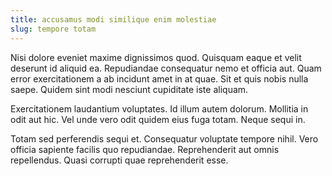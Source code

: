 ```yaml
---
title: accusamus modi similique enim molestiae
slug: tempore totam
---
```


Nisi dolore eveniet maxime dignissimos quod. Quisquam eaque et velit deserunt id aliquid ea. Repudiandae consequatur nemo et officia aut. Quam error exercitationem a ab incidunt amet in at quae. Sit et quis nobis nulla saepe. Quidem sint modi nesciunt cupiditate iste aliquam.

Exercitationem laudantium voluptates. Id illum autem dolorum. Mollitia in odit aut hic. Vel unde vero odit quidem eius fuga totam. Neque sequi in.

Totam sed perferendis sequi et. Consequatur voluptate tempore nihil. Vero officia sapiente facilis quo repudiandae. Reprehenderit aut omnis repellendus. Quasi corrupti quae reprehenderit esse.
